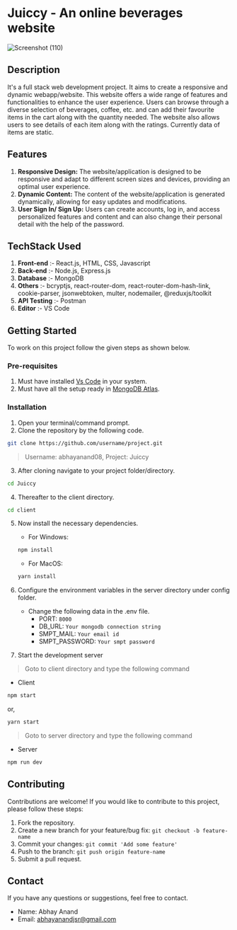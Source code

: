 # **Juiccy - An online beverages website**
![Screenshot (110)](https://github.com/abhayanand08/Juiccy/assets/84535835/2a5bf6e2-aa93-4e1c-a937-3388a05c4841)

## Description
It's a full stack web development project. It aims to create a responsive and dynamic webapp/website. This website offers a wide range of features and functionalities to enhance the user experience. Users can browse through a diverse selection of beverages, coffee, etc. and can add their favourite items in the cart along with the quantity needed. The website also allows users to see details of each item along with the ratings. Currently data of items are static.

## Features
1. **Responsive Design:** The website/application is designed to be responsive and adapt to different screen sizes and devices, providing an optimal user experience.
2. **Dynamic Content:** The content of the website/application is generated dynamically, allowing for easy updates and modifications.
3. **User Sign In/ Sign Up:** Users can create accounts, log in, and access personalized features and content and can also change their personal detail with the help of the password.

## TechStack Used
1. **Front-end** :-  React.js, HTML, CSS, Javascript
2. **Back-end** :-  Node.js, Express.js
3. **Database** :-  MongoDB
4. **Others** :-  bcryptjs, react-router-dom, react-router-dom-hash-link, cookie-parser, jsonwebtoken, multer, nodemailer, @reduxjs/toolkit
5. **API Testing** :-  Postman
6. **Editor** :-  VS Code

## Getting Started
To work on this project follow the given steps as shown below.

### Pre-requisites
1. Must have installed [Vs Code](https://code.visualstudio.com/) in your system.
2. Must have all the setup ready in [MongoDB Atlas](https://www.mongodb.com/atlas/database).

### Installation
1. Open your terminal/command prompt.
2. Clone the repository by the following code.
```bash
git clone https://github.com/username/project.git
```
> Username: abhayanand08, Project: Juiccy

3. After cloning navigate to your project folder/directory.
```bash
cd Juiccy
```

4. Thereafter to the client directory.
```bash
cd client
```

5. Now install the necessary dependencies.

   * For Windows:
   ```bash
   npm install
   ```
   * For MacOS:
   ```bash
   yarn install
   ```
   
6. Configure the environment variables in the server directory under config folder.

    * Change the following data in the .env file.
       * PORT: ``` 8000 ```
       * DB_URL: ``` Your mongodb connection string ```
       * SMPT_MAIL: ``` Your email id ```
       * SMPT_PASSWORD: ``` Your smpt password ```

7. Start the development server
> Goto to client directory and type the following command   
* Client
```bash
npm start
```
or,
```bash
yarn start
```      
> Goto to server directory and type the following command   
* Server
```bash
npm run dev
```
       
## Contributing
Contributions are welcome! If you would like to contribute to this project, please follow these steps:
1. Fork the repository.
2. Create a new branch for your feature/bug fix: ``` git checkout -b feature-name ```
3. Commit your changes: ``` git commit 'Add some feature' ```
4. Push to the branch: ``` git push origin feature-name ```
5. Submit a pull request.

## Contact
If you have any questions or suggestions, feel free to contact.
* Name: Abhay Anand
* Email: [abhayanandjsr@gmail.com](mailto:user@example.com)
